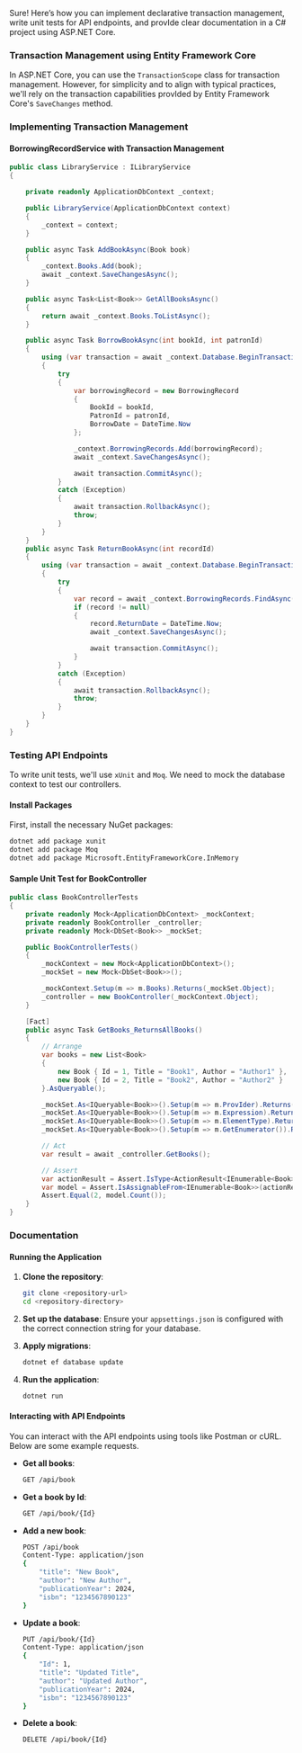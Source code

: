 Sure! Here’s how you can implement declarative transaction management, write unit tests for API endpoints, and provIde clear documentation in a C# project using ASP.NET Core.

### Transaction Management using Entity Framework Core

In ASP.NET Core, you can use the `TransactionScope` class for transaction management. However, for simplicity and to align with typical practices, we'll rely on the transaction capabilities provIded by Entity Framework Core's `SaveChanges` method.

### Implementing Transaction Management

#### BorrowingRecordService with Transaction Management

```csharp
public class LibraryService : ILibraryService
{

    private readonly ApplicationDbContext _context;

    public LibraryService(ApplicationDbContext context)
    {
        _context = context;
    }

    public async Task AddBookAsync(Book book)
    {
        _context.Books.Add(book);
        await _context.SaveChangesAsync();
    }

    public async Task<List<Book>> GetAllBooksAsync()
    {
        return await _context.Books.ToListAsync();
    }

    public async Task BorrowBookAsync(int bookId, int patronId)
    {
        using (var transaction = await _context.Database.BeginTransactionAsync())
        {
            try
            {
                var borrowingRecord = new BorrowingRecord
                {
                    BookId = bookId,
                    PatronId = patronId,
                    BorrowDate = DateTime.Now
                };

                _context.BorrowingRecords.Add(borrowingRecord);
                await _context.SaveChangesAsync();

                await transaction.CommitAsync();
            }
            catch (Exception)
            {
                await transaction.RollbackAsync();
                throw;
            }
        }
    }
    public async Task ReturnBookAsync(int recordId)
    {
        using (var transaction = await _context.Database.BeginTransactionAsync())
        {
            try
            {
                var record = await _context.BorrowingRecords.FindAsync(recordId);
                if (record != null)
                {
                    record.ReturnDate = DateTime.Now;
                    await _context.SaveChangesAsync();

                    await transaction.CommitAsync();
                }
            }
            catch (Exception)
            {
                await transaction.RollbackAsync();
                throw;
            }
        }
    }
}
```

### Testing API Endpoints

To write unit tests, we'll use `xUnit` and `Moq`. We need to mock the database context to test our controllers.

#### Install Packages

First, install the necessary NuGet packages:

```bash
dotnet add package xunit
dotnet add package Moq
dotnet add package Microsoft.EntityFrameworkCore.InMemory
```

#### Sample Unit Test for BookController

```csharp
public class BookControllerTests
{
    private readonly Mock<ApplicationDbContext> _mockContext;
    private readonly BookController _controller;
    private readonly Mock<DbSet<Book>> _mockSet;

    public BookControllerTests()
    {
        _mockContext = new Mock<ApplicationDbContext>();
        _mockSet = new Mock<DbSet<Book>>();

        _mockContext.Setup(m => m.Books).Returns(_mockSet.Object);
        _controller = new BookController(_mockContext.Object);
    }

    [Fact]
    public async Task GetBooks_ReturnsAllBooks()
    {
        // Arrange
        var books = new List<Book>
        {
            new Book { Id = 1, Title = "Book1", Author = "Author1" },
            new Book { Id = 2, Title = "Book2", Author = "Author2" }
        }.AsQueryable();

        _mockSet.As<IQueryable<Book>>().Setup(m => m.ProvIder).Returns(books.ProvIder);
        _mockSet.As<IQueryable<Book>>().Setup(m => m.Expression).Returns(books.Expression);
        _mockSet.As<IQueryable<Book>>().Setup(m => m.ElementType).Returns(books.ElementType);
        _mockSet.As<IQueryable<Book>>().Setup(m => m.GetEnumerator()).Returns(books.GetEnumerator());

        // Act
        var result = await _controller.GetBooks();

        // Assert
        var actionResult = Assert.IsType<ActionResult<IEnumerable<Book>>>(result);
        var model = Assert.IsAssignableFrom<IEnumerable<Book>>(actionResult.Value);
        Assert.Equal(2, model.Count());
    }
}
```

### Documentation

#### Running the Application

1. **Clone the repository**:
   ```bash
   git clone <repository-url>
   cd <repository-directory>
   ```

2. **Set up the database**:
   Ensure your `appsettings.json` is configured with the correct connection string for your database.

3. **Apply migrations**:
   ```bash
   dotnet ef database update
   ```

4. **Run the application**:
   ```bash
   dotnet run
   ```

#### Interacting with API Endpoints

You can interact with the API endpoints using tools like Postman or cURL. Below are some example requests.

- **Get all books**:
  ```bash
  GET /api/book
  ```

- **Get a book by Id**:
  ```bash
  GET /api/book/{Id}
  ```

- **Add a new book**:
  ```bash
  POST /api/book
  Content-Type: application/json
  {
      "title": "New Book",
      "author": "New Author",
      "publicationYear": 2024,
      "isbn": "1234567890123"
  }
  ```

- **Update a book**:
  ```bash
  PUT /api/book/{Id}
  Content-Type: application/json
  {
      "Id": 1,
      "title": "Updated Title",
      "author": "Updated Author",
      "publicationYear": 2024,
      "isbn": "1234567890123"
  }
  ```

- **Delete a book**:
  ```bash
  DELETE /api/book/{Id}
  ```


